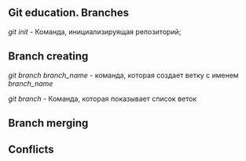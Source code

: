 ## Git education. Branches

*git init* - Команда, инициализируящая репозиторий;

## Branch creating

*git branch branch_name* - команда, которая создает ветку c именем *branch_name*

*git branch* - Команда, которая показывает список веток

## Branch merging

## Conflicts